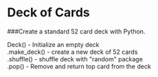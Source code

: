 Deck of Cards
=============

###Create a standard 52 card deck with Python.

Deck() - Initialize an empty deck  
.make_deck() - create a new deck of 52 cards  
.shuffle() - shuffle deck with "random" package  
.pop() - Remove and return top card from the deck  
